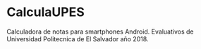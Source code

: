# CalculaUPES
Calculadora de notas para smartphones Android. Evaluativos de Universidad Politecnica de El Salvador año 2018.
